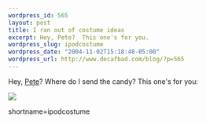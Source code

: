 ```yaml
--- 
wordpress_id: 565
layout: post
title: I ran out of costume ideas
excerpt: Hey, Pete?  This one's for you.
wordpress_slug: ipodcostume
wordpress_date: "2004-11-02T15:18:48-05:00"
wordpress_url: http://www.decafbad.com/blog/?p=565
---
```

Hey, [Pete](http://www.rasterweb.net/raster/200410.html#10272004091236)?  Where do I send the candy?  This one's for you:

<a href="http://www.ipmradio.com/webcam/webcam_2004/103004_halloween/bobs/ipmradio0017.html"><img src="http://www.decafbad.com/2004/11/02/ipod-halloween.jpg" /></a>
<!--more-->
shortname=ipodcostume
